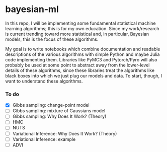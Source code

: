 # bayesian-ml

In this repo, I will be implementing some fundamental statistical machine learning algorithms; this is for my own education. Since my work/research is current trending toward more statistical and, in particular, Bayesian models, this is the focus of these algorithms. 

My goal is to write notebooks which combine documentation and readable descriptions of the various algorithms with simple Python and maybe Julia code implementing them. Libraries like PyMC3 and Pytorch/Pyro will also probably be used at some point to abstract away from the lower-level details of these algorithms, since these libraries treat the algorithms like black boxes into which we just plug our models and data. To start, though, I want to understand these algorithms.

### To do
- [x] Gibbs sampling: change-point model
- [ ] Gibbs sampling: mixture of Gaussians model
- [ ] Gibbs sampling: Why Does It Work? (Theory)
- [ ] HMC
- [ ] NUTS
- [ ] Variational Inference: Why Does It Work? (Theory)
- [ ] Variational Inference: example
- [ ] ADVI
